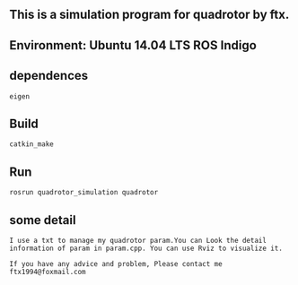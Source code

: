This is a simulation program for quadrotor by ftx.
------------------------------------------------
Environment: Ubuntu 14.04 LTS	     ROS Indigo
------------------------------------------------
dependences
------------------------------------------------
	eigen
Build
------------------------------------------------
	catkin_make
Run
------------------------------------------------
	rosrun quadrotor_simulation quadrotor
some detail
------------------------------------------------
    I use a txt to manage my quadrotor param.You can Look the detail information of param in param.cpp. You can use Rviz to visualize it. 

    If you have any advice and problem, Please contact me ftx1994@foxmail.com
